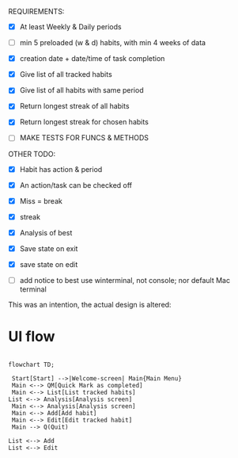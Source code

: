 
REQUIREMENTS:
-  [x] At least Weekly & Daily periods
-  [ ] min 5 preloaded (w & d) habits, with min 4 weeks of data
-  [x] creation date + date/time of task completion

- [x] Give list of all tracked habits
- [x] Give list of all habits with same period
- [x] Return longest streak of all habits
- [x] Return longest streak for chosen habits

- [ ] MAKE TESTS FOR FUNCS & METHODS

OTHER TODO:
- [x]  Habit has action & period
-  [x] An action/task can be checked off
-  [x] Miss = break
-  [x] streak
-  [x] Analysis of best
-  [x] Save state on exit
-  [x] save state on edit

- [ ] add notice to best use winterminal, not console; nor default Mac terminal



This was an intention,
the actual design is altered:
# UI flow
```mermaid

flowchart TD;

 Start[Start] -->|Welcome-screen| Main{Main Menu}
 Main <--> QM[Quick Mark as completed]
 Main <--> List[List tracked habits]
List <--> Analysis[Analysis screen]
 Main <--> Analysis[Analysis screen]
 Main <--> Add[Add habit]
 Main <--> Edit[Edit tracked habit]
 Main --> Q(Quit)

List <--> Add
List <--> Edit

```